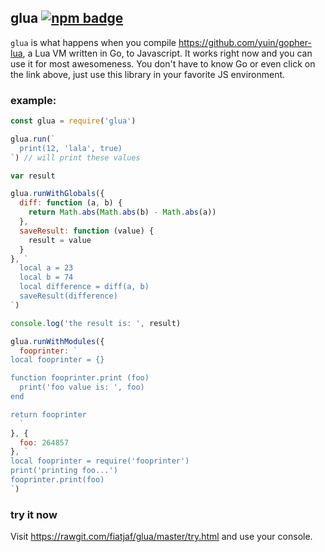 ## glua [![npm badge](https://img.shields.io/npm/v/glua.svg)](https://www.npmjs.com/package/glua)

`glua` is what happens when you compile https://github.com/yuin/gopher-lua, a Lua VM written in Go, to Javascript. It works right now and you can use it for most awesomeness. You don't have to know Go or even click on the link above, just use this library in your favorite JS environment.

### example:

```js
const glua = require('glua')

glua.run(`
  print(12, 'lala', true)
`) // will print these values

var result

glua.runWithGlobals({
  diff: function (a, b) {
    return Math.abs(Math.abs(b) - Math.abs(a))
  },
  saveResult: function (value) {
    result = value
  }
}, `
  local a = 23
  local b = 74
  local difference = diff(a, b)
  saveResult(difference)
`)

console.log('the result is: ', result)

glua.runWithModules({
  fooprinter: `
local fooprinter = {}

function fooprinter.print (foo)
  print('foo value is: ', foo)
end

return fooprinter
  `
}, {
  foo: 264857
}, `
local fooprinter = require('fooprinter')
print('printing foo...')
fooprinter.print(foo)
`)
```

### try it now

Visit https://rawgit.com/fiatjaf/glua/master/try.html and use your console.
